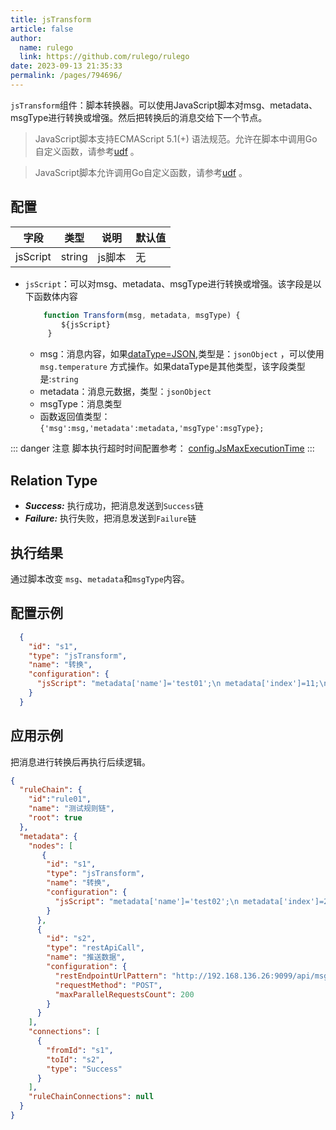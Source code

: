 ```yaml
---
title: jsTransform
article: false
author: 
  name: rulego
  link: https://github.com/rulego/rulego
date: 2023-09-13 21:35:33
permalink: /pages/794696/
---
```


`jsTransform`组件：脚本转换器。可以使用JavaScript脚本对msg、metadata、msgType进行转换或增强。然后把转换后的消息交给下一个节点。
 
> JavaScript脚本支持ECMAScript 5.1(+) 语法规范。允许在脚本中调用Go自定义函数，请参考[udf](/pages/d59341/#udf) 。

 > JavaScript脚本允许调用Go自定义函数，请参考[udf](/pages/d59341/#udf) 。

## 配置

| 字段 | 类型     | 说明   | 默认值 |
|----|--------|------|--------|
| jsScript   | string | js脚本 | 无|

- `jsScript`：可以对msg、metadata、msgType进行转换或增强。该字段是以下函数体内容

  ```javascript
      function Transform(msg, metadata, msgType) { 
          ${jsScript} 
       }
  ```
  - msg：消息内容，如果[dataType=JSON](/pages/8ee82f/),类型是：`jsonObject` ，可以使用`msg.temperature` 方式操作。如果dataType是其他类型，该字段类型是:`string`
  - metadata：消息元数据，类型：`jsonObject`
  - msgType：消息类型
  - 函数返回值类型：`{'msg':msg,'metadata':metadata,'msgType':msgType};`

::: danger 注意
脚本执行超时时间配置参考： [config.JsMaxExecutionTime](/pages/d59341/#JsMaxExecutionTime) 
:::

## Relation Type

- ***Success:*** 执行成功，把消息发送到`Success`链
- ***Failure:*** 执行失败，把消息发送到`Failure`链

## 执行结果

通过脚本改变 `msg`、`metadata`和`msgType`内容。


## 配置示例

```json
  {
    "id": "s1",
    "type": "jsTransform",
    "name": "转换",
    "configuration": {
      "jsScript": "metadata['name']='test01';\n metadata['index']=11;\n msg['addField']='addValue1'; return {'msg':msg,'metadata':metadata,'msgType':msgType};"
    }
  }
```

## 应用示例
把消息进行转换后再执行后续逻辑。

```json
{
  "ruleChain": {
    "id":"rule01",
    "name": "测试规则链",
    "root": true
  },
  "metadata": {
    "nodes": [
       {
        "id": "s1",
        "type": "jsTransform",
        "name": "转换",
        "configuration": {
          "jsScript": "metadata['name']='test02';\n metadata['index']=22;\n msg['addField']='addValue2'; return {'msg':msg,'metadata':metadata,'msgType':msgType};"
        }
      },
      {
        "id": "s2",
        "type": "restApiCall",
        "name": "推送数据",
        "configuration": {
          "restEndpointUrlPattern": "http://192.168.136.26:9099/api/msg",
          "requestMethod": "POST",
          "maxParallelRequestsCount": 200
        }
      }
    ],
    "connections": [
      {
        "fromId": "s1",
        "toId": "s2",
        "type": "Success"
      }
    ],
    "ruleChainConnections": null
  }
}
```